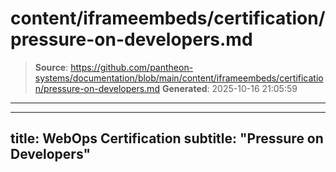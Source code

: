 # content/iframeembeds/certification/pressure-on-developers.md

> **Source**: https://github.com/pantheon-systems/documentation/blob/main/content/iframeembeds/certification/pressure-on-developers.md
> **Generated**: 2025-10-16 21:05:59

---

---
title: WebOps Certification
subtitle: "Pressure on Developers"
---

<Partial file="certification-guide/pressure-on-developers.md" />
